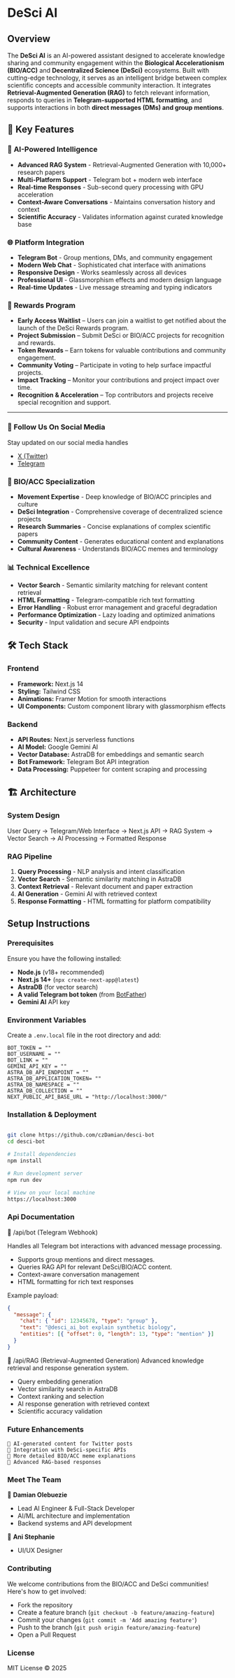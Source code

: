 # DeSci AI

## Overview

The **DeSci AI** is an AI-powered assistant designed to accelerate knowledge sharing and community engagement within the **Biological Accelerationism (BIO/ACC)** and **Decentralized Science (DeSci)** ecosystems. Built with cutting-edge technology, it serves as an intelligent bridge between complex scientific concepts and accessible community interaction. It integrates **Retrieval-Augmented Generation (RAG)** to fetch relevant information, responds to queries in **Telegram-supported HTML formatting**, and supports interactions in both **direct messages (DMs) and group mentions**.

## 🚀 Key Features

### 🤖 **AI-Powered Intelligence**

-  **Advanced RAG System** - Retrieval-Augmented Generation with 10,000+ research papers
-  **Multi-Platform Support** - Telegram bot + modern web interface
-  **Real-time Responses** - Sub-second query processing with GPU acceleration
-  **Context-Aware Conversations** - Maintains conversation history and context
-  **Scientific Accuracy** - Validates information against curated knowledge base

### 🌐 **Platform Integration**

-  **Telegram Bot** - Group mentions, DMs, and community engagement
-  **Modern Web Chat** - Sophisticated chat interface with animations
-  **Responsive Design** - Works seamlessly across all devices
-  **Professional UI** - Glassmorphism effects and modern design language
-  **Real-time Updates** - Live message streaming and typing indicators


### 🎁 **Rewards Program**

-  **Early Access Waitlist** – Users can join a waitlist to get notified about the launch of the DeSci Rewards program.
-  **Project Submission** – Submit DeSci or BIO/ACC projects for recognition and rewards.
-  **Token Rewards** – Earn tokens for valuable contributions and community engagement.
-  **Community Voting** – Participate in voting to help surface impactful projects.
-  **Impact Tracking** – Monitor your contributions and project impact over time.
-  **Recognition & Acceleration** – Top contributors and projects receive special recognition and support.

---
### 🔗 Follow Us On Social Media
Stay updated on our social media handles

- [X (Twitter)](https://x.com/DesciAI_Acc)
- [Telegram](https://t.me/desci_ai_bot)


### 🔬 **BIO/ACC Specialization**

-  **Movement Expertise** - Deep knowledge of BIO/ACC principles and culture
-  **DeSci Integration** - Comprehensive coverage of decentralized science projects
-  **Research Summaries** - Concise explanations of complex scientific papers
-  **Community Content** - Generates educational content and explanations
-  **Cultural Awareness** - Understands BIO/ACC memes and terminology

### 📊 **Technical Excellence**

-  **Vector Search** - Semantic similarity matching for relevant content retrieval
-  **HTML Formatting** - Telegram-compatible rich text formatting
-  **Error Handling** - Robust error management and graceful degradation
-  **Performance Optimization** - Lazy loading and optimized animations
-  **Security** - Input validation and secure API endpoints

## 🛠️ Tech Stack

### **Frontend**

- **Framework:** Next.js 14 
- **Styling:** Tailwind CSS
- **Animations:** Framer Motion for smooth interactions
- **UI Components:** Custom component library with glassmorphism effects

### **Backend**

- **API Routes:** Next.js serverless functions
- **AI Model:** Google Gemini AI
- **Vector Database:** AstraDB for embeddings and semantic search
- **Bot Framework:** Telegram Bot API integration
- **Data Processing:** Puppeteer for content scraping and processing

## 🏗️ Architecture

### **System Design**

User Query → Telegram/Web Interface → Next.js API → RAG System → Vector Search → AI Processing → Formatted Response

### **RAG Pipeline**

1. **Query Processing** - NLP analysis and intent classification
2. **Vector Search** - Semantic similarity matching in AstraDB
3. **Context Retrieval** - Relevant document and paper extraction
4. **AI Generation** - Gemini AI with retrieved context
5. **Response Formatting** - HTML formatting for platform compatibility

## Setup Instructions

###  Prerequisites

Ensure you have the following installed:

- **Node.js** (v18+ recommended)
- **Next.js 14+** (`npx create-next-app@latest`)
- **AstraDB** (for vector search)
- **A valid Telegram bot token** (from [BotFather](https://t.me/BotFather))
- **Gemini AI** API key

###  Environment Variables

Create a `.env.local` file in the root directory and add:

```env
BOT_TOKEN = ""
BOT_USERNAME = ""
BOT_LINK = ""
GEMINI_API_KEY = ""
ASTRA_DB_API_ENDPOINT = ""
ASTRA_DB_APPLICATION_TOKEN= ""
ASTRA_DB_NAMESPACE = ""
ASTRA_DB_COLLECTION = ""
NEXT_PUBLIC_API_BASE_URL = "http://localhost:3000/"

```

###  Installation & Deployment


```bash

git clone https://github.com/czDamian/desci-bot
cd desci-bot

# Install dependencies
npm install

# Run development server
npm run dev

# View on your local machine
https://localhost:3000
```

### Api Documentation

📌 /api/bot (Telegram Webhook)

Handles all Telegram bot interactions with advanced message processing.

- Supports group mentions and direct messages.
- Queries RAG API for relevant DeSci/BIO/ACC content.
- Context-aware conversation management
- HTML formatting for rich text responses

Example payload:

```json
{
  "message": {
    "chat": { "id": 12345678, "type": "group" },
    "text": "@desci_ai_bot explain synthetic biology",
    "entities": [{ "offset": 0, "length": 13, "type": "mention" }]
  }
}
```

📌 /api/RAG (Retrieval-Augmented Generation)
Advanced knowledge retrieval and response generation system.

- Query embedding generation
- Vector similarity search in AstraDB
- Context ranking and selection
- AI response generation with retrieved context
- Scientific accuracy validation

### Future Enhancements

    🔹 AI-generated content for Twitter posts
    🔹 Integration with DeSci-specific APIs
    🔹 More detailed BIO/ACC meme explanations
    🔹 Advanced RAG-based responses

### Meet The Team

🔹 **Damian Olebuezie**

- Lead AI Engineer & Full-Stack Developer
- AI/ML architecture and implementation
- Backend systems and API development

🔹 **Ani Stephanie**

- UI/UX Designer

### Contributing

We welcome contributions from the BIO/ACC and DeSci communities! Here's how to get involved:

- Fork the repository
- Create a feature branch (`git checkout -b feature/amazing-feature`)
- Commit your changes (`git commit -m 'Add amazing feature'`)
- Push to the branch (`git push origin feature/amazing-feature`)
- Open a Pull Request

### License

MIT License © 2025
